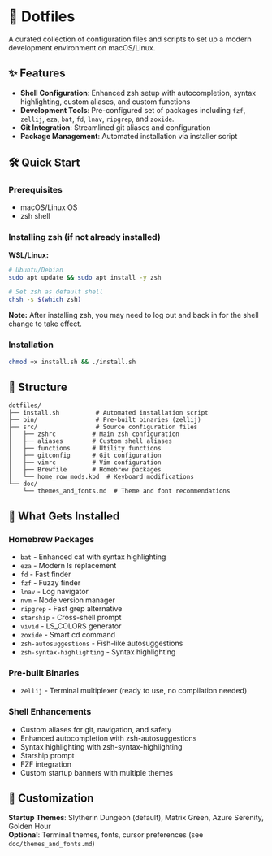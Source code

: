 # 🚀 Dotfiles

A curated collection of configuration files and scripts to set up a modern development environment on macOS/Linux.

## ✨ Features

- **Shell Configuration**: Enhanced zsh setup with autocompletion, syntax highlighting, custom aliases, and custom functions
- **Development Tools**: Pre-configured set of packages including `fzf`, `zellij`, `eza`, `bat`, `fd`, `lnav`, `ripgrep`, and `zoxide`.
- **Git Integration**: Streamlined git aliases and configuration
- **Package Management**: Automated installation via installer script

## 🛠️ Quick Start

### Prerequisites
- macOS/Linux OS
- zsh shell

### Installing zsh (if not already installed)

**WSL/Linux:**
```bash
# Ubuntu/Debian
sudo apt update && sudo apt install -y zsh

# Set zsh as default shell
chsh -s $(which zsh)
```

**Note:** After installing zsh, you may need to log out and back in for the shell change to take effect.

### Installation
```bash
chmod +x install.sh && ./install.sh
```

## 📁 Structure

```
dotfiles/
├── install.sh          # Automated installation script
├── bin/                # Pre-built binaries (zellij)
├── src/                # Source configuration files
│   ├── zshrc          # Main zsh configuration
│   ├── aliases        # Custom shell aliases
│   ├── functions      # Utility functions
│   ├── gitconfig      # Git configuration
│   ├── vimrc          # Vim configuration
│   ├── Brewfile       # Homebrew packages
│   └── home_row_mods.kbd  # Keyboard modifications
└── doc/
    └── themes_and_fonts.md  # Theme and font recommendations
```

## 🔧 What Gets Installed

### Homebrew Packages
- `bat` - Enhanced cat with syntax highlighting
- `eza` - Modern ls replacement
- `fd` - Fast finder
- `fzf` - Fuzzy finder
- `lnav` - Log navigator
- `nvm` - Node version manager
- `ripgrep` - Fast grep alternative
- `starship` - Cross-shell prompt
- `vivid` - LS_COLORS generator
- `zoxide` - Smart cd command
- `zsh-autosuggestions` - Fish-like autosuggestions
- `zsh-syntax-highlighting` - Syntax highlighting

### Pre-built Binaries
- `zellij` - Terminal multiplexer (ready to use, no compilation needed)

### Shell Enhancements
- Custom aliases for git, navigation, and safety
- Enhanced autocompletion with zsh-autosuggestions
- Syntax highlighting with zsh-syntax-highlighting
- Starship prompt
- FZF integration
- Custom startup banners with multiple themes

## 🎨 Customization

**Startup Themes**: Slytherin Dungeon (default), Matrix Green, Azure Serenity, Golden Hour  
**Optional**: Terminal themes, fonts, cursor preferences (see `doc/themes_and_fonts.md`)

